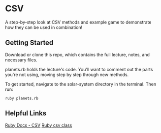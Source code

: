 # CSV

A step-by-step look at CSV methods and example game to demonstrate how they can be used in combination!

## Getting Started

Download or clone this repo, which contains the full lecture, notes, and necessary files.

planets.rb holds the lecture's code. You'll want to comment out the parts you're not using, moving step by step through new methods.

To get started, navigate to the solar-system directory in the terminal. Then run:

```
ruby planets.rb
```

## Helpful Links

[Ruby Docs - CSV](http://ruby-doc.org/stdlib-2.0.0/libdoc/csv/rdoc/CSV.html)
[Ruby csv class](https://github.com/ruby/ruby/blob/trunk/lib/csv.rb)
